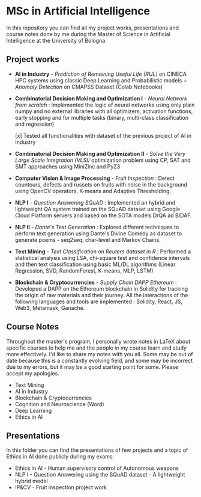 # MSc in Artificial Intelligence

In this repository you can find all my project works, presentations and course notes done by me during the Master of Science in Artificial Intelligence at the University of Bologna.

## Project works

 - **AI in Industry** - *Prediction of Remaining Useful Life (RUL)* on CINECA HPC systems using classic Deep Learning and Probabilistic models + *Anomaly Detection* on CMAPSS Dataset (Colab Notebooks)

 - **Combinatorial Decision Making and Optimization I** - *Neural Network from scratch* : Implemented the logic of neural networks using only plain numpy and no external libraries with all optimizers, activation functions, early stopping and for multiple tasks (binary, multi-class classification and regression)

    [x] Tested all functionalities with dataset of the previous project of AI in Industry

 - **Combinatorial Decision Making and Optimization II** - *Solve the Very Large Scale Integration (VLSI)* optimization problem using CP, SAT and SMT approaches using MiniZinc and PyZ3

 - **Computer Vision & Image Processing** - *Fruit Inspection* : Detect countours, defects and russets on fruits with noise in the background using OpenCV operators, K-means and Adaptive Thresholding.

 - **NLP I** - *Question Answering SQuAD* : Implemented an hybrid and lightweight QA system trained on the SQuAD dataset using Google Cloud Platform servers and based on the SOTA models DrQA ad BIDAF. 

 - **NLP II** - *Dante's Text Generation* : Explored different techniques to perform text generation using Dante's Divine Comedy as dataset to generate poems - seq2seq, char-level and Markov Chains.

 - **Text Mining** - *Text Classification on Reuters dataset in R* : Performed a statistical analysis using LSA, chi-square test and confidence intervals and then text classification using basic ML/DL algorithms (Linear Regression, SVD, RandomForest, K-means, MLP, LSTM)

 - **Blockchain & Cryptocurrencies** - *Supply Chain DAPP Ethereum* : Developed a DAPP on the Ethereum blockchain in Solidity for tracking the origin of raw materials and their journey. All the interactions of the following languages and tools are implemented : Solidity, React, JS, Web3, Metamask, Ganache.

## Course Notes

Throughout the master's program, I personally wrote notes in LaTeX about specific courses to help me and the people in my course learn and study more effectively. I'd like to share my notes with you all. Some may be out of date because this is a constantly evolving field, and some may be incorrect due to my errors, but it may be a good starting point for some. Please accept my apologies.

- Text Mining
- AI in Industry
- Blockchain & Cryptocurrencies
- Cognition and Neuroscience (Word)
- Deep Learning
- Ethics in AI

## Presentations

In this folder you can find the presentations of few projects and a topic of Ethics in AI done publicly during my exams:

- Ethics in AI - Human supervisory control of Autonomous weapons
- NLP I - Question Answering using the SQuAD dataset - A lightweight hybrid model
- IP&CV - Fruit inspection project work